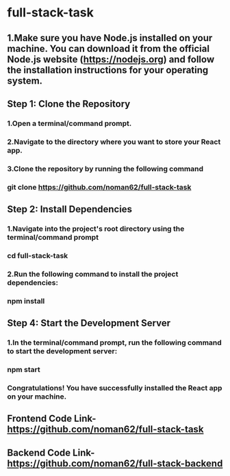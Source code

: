 # full-stack-task
## 1.Make sure you have Node.js installed on your machine. You can download it from the official Node.js website (https://nodejs.org) and follow the installation   instructions for your operating system.

## Step 1: Clone the Repository

### 1.Open a terminal/command prompt.
### 2.Navigate to the directory where you want to store your React app.
### 3.Clone the repository by running the following command
###  git clone https://github.com/noman62/full-stack-task

## Step 2: Install Dependencies
### 1.Navigate into the project's root directory using the terminal/command prompt
### cd full-stack-task
### 2.Run the following command to install the project dependencies:
### npm install

## Step 4: Start the Development Server
### 1.In the terminal/command prompt, run the following command to start the development server:
### npm start
### Congratulations! You have successfully installed the React app on your machine.

## Frontend Code Link-https://github.com/noman62/full-stack-task
## Backend Code Link-https://github.com/noman62/full-stack-backend

